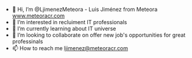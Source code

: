 - 👋 Hi, I’m @LjimenezMeteora - Luis Jiménez from Meteora www.meteoracr.com
- 👀 I’m interested in recluiment IT professionals
- 🌱 I’m currently learning about IT universe
- 💞️ I’m looking to collaborate on offer new job's opportunities for great professinals 
- 📫 How to reach me ljimenez@meteoracr.com

<!---
LjimenezMeteora/LjimenezMeteora is a ✨ special ✨ repository because its `README.md` (this file) appears on your GitHub profile.
You can click the Preview link to take a look at your changes.
--->
